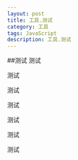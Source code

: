 ```yaml
---
layout: post
title: 工具.测试
category: 工具
tags: JavaScript
description: 工具.测试
---
```



##测试
   测试
  


   测试
  


   测试
  
  
   
   测试
  
  
  
   测试
  
  
  
   测试
  
  

   测试
  
 

